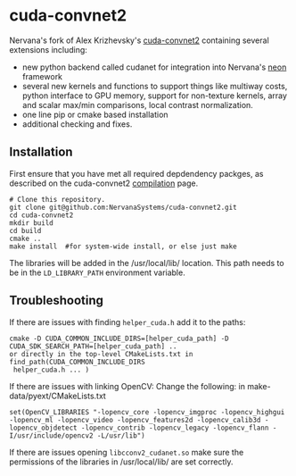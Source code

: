 # cuda-convnet2
Nervana's fork of Alex Krizhevsky's
[cuda-convnet2](https://code.google.com/p/cuda-convnet2/) containing several
extensions including:

* new python backend called cudanet for integration into Nervana's
  [neon](https://github.com/nervanaSystems/neon) framework
* several new kernels and functions to support things like multiway costs,
  python interface to GPU memory, support for non-texture kernels, array and
  scalar max/min comparisons, local contrast normalization.
* one line pip or cmake based installation
* additional checking and fixes.

## Installation ##

First ensure that you have met all required depdendency packges, as described 
on the cuda-convnet2
[compilation](https://code.google.com/p/cuda-convnet2/wiki/Compiling) page.

    # Clone this repository.
    git clone git@github.com:NervanaSystems/cuda-convnet2.git
    cd cuda-convnet2
    mkdir build
    cd build
    cmake ..
    make install  #for system-wide install, or else just make

The libraries will be added in the /usr/local/lib/ location. This path needs
to be in the `LD_LIBRARY_PATH` environment variable.

## Troubleshooting ##

If there are issues with finding `helper_cuda.h` add it to the paths:

    cmake -D CUDA_COMMON_INCLUDE_DIRS=[helper_cuda_path] -D CUDA_SDK_SEARCH_PATH=[helper_cuda_path] ..
    or directly in the top-level CMakeLists.txt in find_path(CUDA_COMMON_INCLUDE_DIRS 
     helper_cuda.h ... )
  
If there are issues with linking OpenCV:
Change the following:
in make-data/pyext/CMakeLists.txt 

    set(OpenCV_LIBRARIES "-lopencv_core -lopencv_imgproc -lopencv_highgui -lopencv_ml -lopencv_video -lopencv_features2d -lopencv_calib3d -lopencv_objdetect -lopencv_contrib -lopencv_legacy -lopencv_flann -I/usr/include/opencv2 -L/usr/lib")

If there are issues opening `libcconv2_cudanet.so` make sure the permissions of 
the libraries in /usr/local/lib/ are set correctly. 
